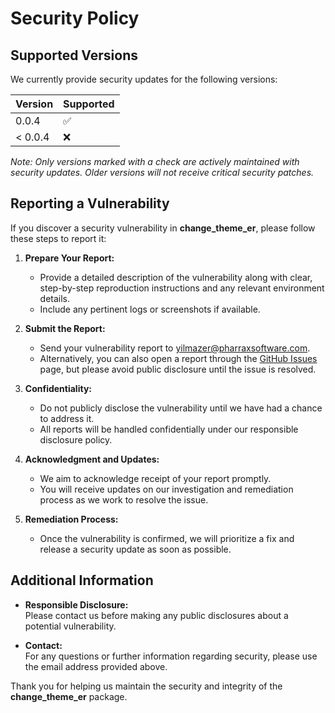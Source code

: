# Security Policy

## Supported Versions

We currently provide security updates for the following versions:

| Version   | Supported           |
| --------- | ------------------- |
| 0.0.4     | :white_check_mark:  |
| < 0.0.4   | :x:                 |

*Note: Only versions marked with a check are actively maintained with security updates. Older versions will not receive critical security patches.*

## Reporting a Vulnerability

If you discover a security vulnerability in **change_theme_er**, please follow these steps to report it:

1. **Prepare Your Report:**  
   - Provide a detailed description of the vulnerability along with clear, step-by-step reproduction instructions and any relevant environment details.  
   - Include any pertinent logs or screenshots if available.

2. **Submit the Report:**  
   - Send your vulnerability report to [yilmazer@pharraxsoftware.com](mailto:yilmazer@pharraxsoftware.com).  
   - Alternatively, you can also open a report through the [GitHub Issues](https://github.com/Developeryilmaz/change_theme_er/issues) page, but please avoid public disclosure until the issue is resolved.

3. **Confidentiality:**  
   - Do not publicly disclose the vulnerability until we have had a chance to address it.  
   - All reports will be handled confidentially under our responsible disclosure policy.

4. **Acknowledgment and Updates:**  
   - We aim to acknowledge receipt of your report promptly.  
   - You will receive updates on our investigation and remediation process as we work to resolve the issue.

5. **Remediation Process:**  
   - Once the vulnerability is confirmed, we will prioritize a fix and release a security update as soon as possible.

## Additional Information

- **Responsible Disclosure:**  
  Please contact us before making any public disclosures about a potential vulnerability.

- **Contact:**  
  For any questions or further information regarding security, please use the email address provided above.

Thank you for helping us maintain the security and integrity of the **change_theme_er** package.
